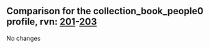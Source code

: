 ## Comparison for the collection_book_people0 profile, rvn: [201](https://github.com/PRO100KatYT/FortniteProfileRevisions/tree/main/profiles/collection_book_people0/201%20collection_book_people0.json)-[203](https://github.com/PRO100KatYT/FortniteProfileRevisions/tree/main/profiles/collection_book_people0/203%20collection_book_people0.json)

No changes
